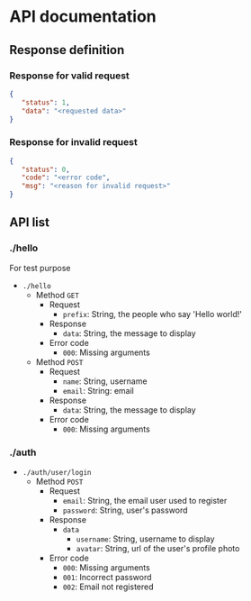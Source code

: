 # API documentation

## Response definition

### Response for valid request
  ```json
  {
     "status": 1,
     "data": "<requested data>"
  }
  ```
### Response for invalid request
  ```json
  {
     "status": 0,
     "code": "<error code",
     "msg": "<reason for invalid request>"
  }
  ```
## API list

### ./hello
For test purpose
* `./hello`
  * Method  `GET`
    * Request
      * `prefix`: String, the people who say 'Hello world!'
    * Response
      * `data`: String, the message to display
    * Error code
      * `000`: Missing arguments
  * Method `POST`
    * Request
      * `name`: String, username
      * `email`: String: email
    * Response
      * `data`: String, the message to display
    * Error code
      * `000`: Missing arguments

### ./auth
* `./auth/user/login`
  * Method `POST`
    * Request
      * `email`: String, the email user used to register
      * `password`: String, user's password
    * Response
      * `data`
        * `username`: String, username to display
        * `avatar`: String, url of the user's profile photo
    * Error code
      * `000`: Missing arguments
      * `001`: Incorrect password
      * `002`: Email not registered


